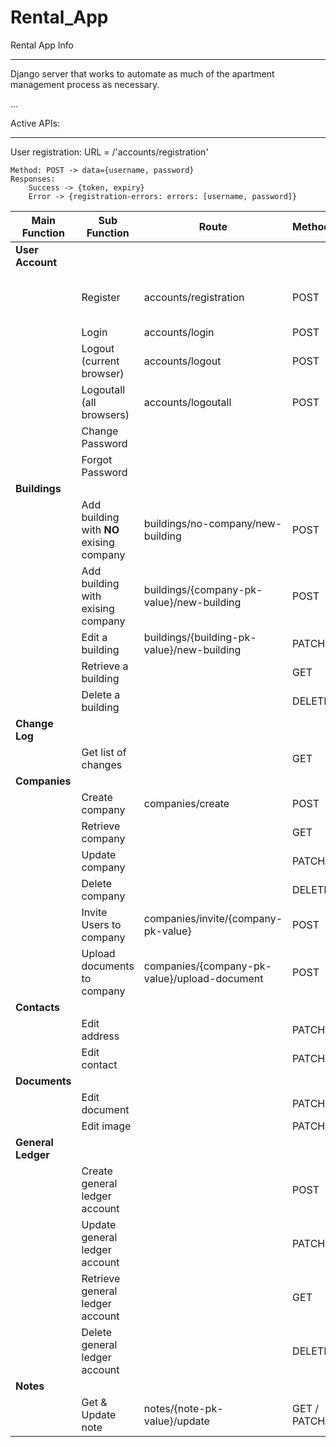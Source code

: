 # Rental_App

Rental App Info

<hr>
Django server that works to automate as much of the apartment management process as necessary.

...

Active APIs:

<hr>

User registration:
URL = /'accounts/registration'

    Method: POST -> data={username, password}
    Responses:
        Success -> {token, expiry}
        Error -> {registration-errors: errors: [username, password]}

<table>
  <thead>
    <tr>
      <th>Main Function</th>
      <th>Sub Function</th>
      <th>Route</th>
      <th>Method</th>
      <th>Model</th>
      <th>View</th>
      <th>Serializer</th>
      <th>URL</th>
      <th>Tests</th>
      <th>Improvements</th>
    </tr>
  </thead>
  <tbody>
    <tr>
      <td><b>User Account</b></td>
      <td></td>
      <td></td>
      <td></td>
      <td></td>
      <td></td>
      <td></td>
      <td></td>
      <td></td>
      <td></td>
    </tr>
    <tr>
      <td></td>
      <td>Register</td>
      <td>accounts/registration</td>
      <td>POST</td>
      <td>Done</td>
      <td>Done</td>
      <td>Done</td>
      <td>Done</td>
      <td>Done</td>
      <td>Add email confirmation before approval</td>
    </tr>
    <tr>
      <td></td>
      <td>Login</td>
      <td>accounts/login</td>
      <td>POST</td>
      <td>Done</td>
      <td>Done</td>
      <td>Done</td>
      <td>Done</td>
      <td>Done</td>
      <td></td>
    </tr>
    <tr>
      <td></td>
      <td>Logout (current browser)</td>
      <td>accounts/logout</td>
      <td>POST</td>
      <td>Done</td>
      <td>Done</td>
      <td>Done</td>
      <td>Done</td>
      <td>Done</td>
      <td></td>
    </tr>
    <tr>
      <td></td>
      <td>Logoutall (all browsers)</td>
      <td>accounts/logoutall</td>
      <td>POST</td>
      <td>Done</td>
      <td>Done</td>
      <td>Done</td>
      <td>Done</td>
      <td>Done</td>
      <td></td>
    </tr>
    <tr>
      <td></td>
      <td>Change Password</td>
      <td></td>
      <td></td>
      <td>Done</td>
      <td></td>
      <td></td>
      <td></td>
      <td></td>
      <td></td>
    </tr>
    <tr>
      <td></td>
      <td>Forgot Password</td>
      <td></td>
      <td></td>
      <td>Done</td>
      <td></td>
      <td></td>
      <td></td>
      <td></td>
      <td></td>
    </tr>
    <tr>
      <td><b>Buildings</b></td>
      <td></td>
      <td></td>
      <td></td>
      <td></td>
      <td></td>
      <td></td>
      <td></td>
      <td></td>
      <td></td>
    </tr>
    <tr>
      <td></td>
      <td>Add building with <b>NO</b> exising company</td>
      <td>buildings/no-company/new-building</td>
      <td>POST</td>
      <td>Done</td>
      <td>Done</td>
      <td>Done</td>
      <td>Done</td>
      <td>Done</td>
      <td></td>
    </tr>
    <tr>
      <td></td>
      <td>Add building with exising company</td>
      <td>buildings/{company-pk-value}/new-building</td>
      <td>POST</td>
      <td>Done</td>
      <td>In development</td>
      <td></td>
      <td></td>
      <td></td>
      <td></td>
    </tr>
    <tr>
      <td></td>
      <td>Edit a building</td>
      <td>buildings/{building-pk-value}/new-building</td>
      <td>PATCH</td>
      <td>Done</td>
      <td>In development</td>
      <td></td>
      <td>In development</td>
      <td></td>
      <td></td>
    </tr>
    <tr>
      <td></td>
      <td>Retrieve a building</td>
      <td></td>
      <td>GET</td>
      <td></td>
      <td></td>
      <td></td>
      <td></td>
      <td></td>
      <td></td>
    </tr>
    <tr>
      <td></td>
      <td>Delete a building</td>
      <td></td>
      <td>DELETE</td>
      <td></td>
      <td></td>
      <td></td>
      <td></td>
      <td></td>
      <td></td>
    </tr>
    <tr>
      <td><b>Change Log</b></td>
      <td></td>
      <td></td>
      <td></td>
      <td></td>
      <td></td>
      <td></td>
      <td></td>
      <td></td>
      <td></td>
    </tr>
    <tr>
      <td></td>
      <td>Get list of changes</td>
      <td></td>
      <td>GET</td>
      <td>Done</td>
      <td></td>
      <td></td>
      <td></td>
      <td></td>
      <td></td>
    </tr>
    <tr>
      <td><b>Companies</b></td>
      <td></td>
      <td></td>
      <td></td>
      <td></td>
      <td></td>
      <td></td>
      <td></td>
      <td></td>
      <td></td>
    </tr>
    <tr>
      <td></td>
      <td>Create company</td>
      <td>companies/create</td>
      <td>POST</td>
      <td>Done</td>
      <td>Done</td>
      <td>Done</td>
      <td>Done</td>
      <td>Done</td>
      <td></td>
    </tr>
    <tr>
      <td></td>
      <td>Retrieve company</td>
      <td></td>
      <td>GET</td>
      <td>Done</td>
      <td></td>
      <td></td>
      <td></td>
      <td></td>
      <td></td>
    </tr>
    <tr>
      <td></td>
      <td>Update company</td>
      <td></td>
      <td>PATCH</td>
      <td>Done</td>
      <td></td>
      <td></td>
      <td></td>
      <td></td>
      <td></td>
    </tr>
    <tr>
      <td></td>
      <td>Delete company</td>
      <td></td>
      <td>DELETE</td>
      <td>Done</td>
      <td></td>
      <td></td>
      <td></td>
      <td></td>
      <td></td>
    </tr>
    <tr>
      <td></td>
      <td>Invite Users to company</td>
      <td>companies/invite/{company-pk-value}</td>
      <td>POST</td>
      <td>Done</td>
      <td>Done</td>
      <td>Done</td>
      <td>Done</td>
      <td>Done</td>
      <td></td>
    </tr>
    <tr>
      <td></td>
      <td>Upload documents to company</td>
      <td>companies/{company-pk-value}/upload-document</td>
      <td>POST</td>
      <td>Done</td>
      <td>Done</td>
      <td>Done</td>
      <td>Done</td>
      <td>Done</td>
      <td></td>
    </tr>
    <tr>
      <td><b>Contacts</b></td>
      <td></td>
      <td></td>
      <td></td>
      <td></td>
      <td></td>
      <td></td>
      <td></td>
      <td></td>
      <td></td>
    </tr>
    <tr>
      <td></td>
      <td>Edit address</td>
      <td></td>
      <td>PATCH</td>
      <td></td>
      <td></td>
      <td></td>
      <td></td>
      <td></td>
      <td></td>
    </tr>
    <tr>
      <td></td>
      <td>Edit contact</td>
      <td></td>
      <td>PATCH</td>
      <td></td>
      <td></td>
      <td></td>
      <td></td>
      <td></td>
      <td></td>
    </tr>
    <tr>
      <td><b>Documents</b></td>
      <td></td>
      <td></td>
      <td></td>
      <td></td>
      <td></td>
      <td></td>
      <td></td>
      <td></td>
      <td></td>
    </tr>
    <tr>
      <td></td>
      <td>Edit document</td>
      <td></td>
      <td>PATCH</td>
      <td></td>
      <td></td>
      <td></td>
      <td></td>
      <td></td>
      <td></td>
    </tr>
    <tr>
      <td></td>
      <td>Edit image</td>
      <td></td>
      <td>PATCH</td>
      <td></td>
      <td></td>
      <td></td>
      <td></td>
      <td></td>
      <td></td>
    </tr>
    <tr>
      <td><b>General Ledger</b></td>
      <td></td>
      <td></td>
      <td></td>
      <td></td>
      <td></td>
      <td></td>
      <td></td>
      <td></td>
      <td></td>
    </tr>
    <tr>
      <td></td>
      <td>Create general ledger account</td>
      <td></td>
      <td>POST</td>
      <td>In development</td>
      <td></td>
      <td></td>
      <td></td>
      <td></td>
      <td>Only make GL's when new entities are made?</td>
    </tr>
    <tr>
      <td></td>
      <td>Update general ledger account</td>
      <td></td>
      <td>PATCH</td>
      <td>In development</td>
      <td></td>
      <td></td>
      <td></td>
      <td></td>
      <td></td>
    </tr>
    <tr>
      <td></td>
      <td>Retrieve general ledger account</td>
      <td></td>
      <td>GET</td>
      <td>In development</td>
      <td></td>
      <td></td>
      <td></td>
      <td></td>
      <td>Add functions to get cash with time / timeframes</td>
    </tr>
    <tr>
      <td></td>
      <td>Delete general ledger account</td>
      <td></td>
      <td>DELETE</td>
      <td>In development</td>
      <td></td>
      <td></td>
      <td></td>
      <td></td>
      <td>Do not allow deletion, only closure</td>
    </tr>
    <tr>
      <td><b>Notes</b></td>
      <td></td>
      <td></td>
      <td></td>
      <td></td>
      <td></td>
      <td></td>
      <td></td>
      <td></td>
      <td></td>
    </tr>
    <tr>
      <td></td>
      <td>Get & Update note</td>
      <td>notes/{note-pk-value}/update</td>
      <td>GET / PATCH</td>
      <td>Done</td>
      <td>Done</td>
      <td>Done</td>
      <td>Done</td>
      <td>Done</td>
      <td></td>
    </tr>
  </tbody>
</table>
